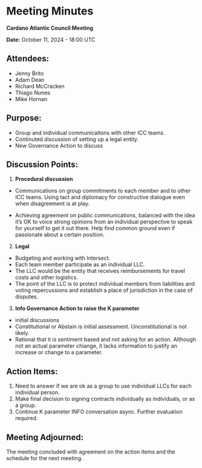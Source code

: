 # Meeting Minutes

**Cardano Atlantic Council Meeting**

**Date:** October 11, 2024 - 18:00 UTC

## **Attendees:** 
- Jenny Brito
- Adam Dean
- Richard McCracken
- Thiago Nunes
- Mike Hornan

## **Purpose:** 
- Group and individual communicaitons with other ICC teams. 
- Continuted discussion of setting up a legal entity.
- New Governance Action to discuss

## **Discussion Points:**

1. **Procedural discussion**

- Communications on group commitments to each member and to other ICC teams. Using tact and diplomacy for constructive dialogue even when disagreement is at play.

- Achieving agreement on public communications, balanced with the idea it’s OK to voice strong opinions from an individual perspective to speak for yourself to get it out there. Help find common ground even if passionate about a certain position.

2. **Legal**
- Budgeting and working with Intersect.
- Each team member participate as an individual LLC.
- The LLC would be the entity that receives reimbursements for travel costs and other logistics.
- The point of the LLC is to protect individual members from liabilities and voting repercussions and establish a place of jurisdiction in the case of disputes.

3. **Info Governance Action to raise the K parameter**
- initial discussions
- Constitutional or Abstain is initial assessment. Unconstitutional is not likely.
- Rational that it is sentiment based and not asking for an action. Although not an actual parameter chiange, it lacks information to justify an increase or change to a parameter.

## **Action Items:**

1. Need to answer if we are ok as a group to use individual LLCs for each individual person.
2. Make final decision to signing contracts individually as individuals, or as a group.
3. Continue K parameter INFO conversation async. Further evaluation required.

## **Meeting Adjourned:**
The meeting concluded with agreement on the action items and the schedule for the next meeting. 
